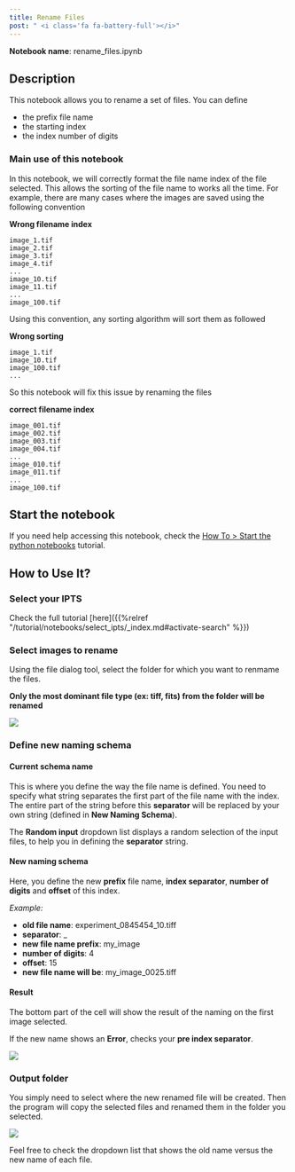 ```yaml
---
title: Rename Files
post: " <i class='fa fa-battery-full'></i>"
---
```


**Notebook name**: rename_files.ipynb

## Description

This notebook allows you to rename a set of files. You can define

 * the prefix file name
 * the starting index
 * the index number of digits

### Main use of this notebook

In this notebook, we will correctly format the file name index of the file selected. This allows the sorting of the file name to works all the time. For example, there are many cases where the images are saved using the following convention

**Wrong filename index**

```
image_1.tif
image_2.tif
image_3.tif
image_4.tif
...
image_10.tif
image_11.tif
...
image_100.tif
```

Using this convention, any sorting algorithm will sort them as followed

**Wrong sorting**
```
image_1.tif
image_10.tif
image_100.tif
...
```

So this notebook will fix this issue by renaming the files

**correct filename index**

```
image_001.tif
image_002.tif
image_003.tif
image_004.tif
...
image_010.tif
image_011.tif
...
image_100.tif
```

## Start the notebook

If you need help accessing this notebook, check the [How To > Start the python
notebooks](/en/tutorial/how_to_start_notebooks) tutorial.

## How to Use It?

### Select your IPTS

Check the full tutorial [here]({{%relref "/tutorial/notebooks/select_ipts/_index.md#activate-search" %}})</i>

### Select images to rename

Using the file dialog tool, select the folder for which you want to renmame the files.

**Only the  most dominant file type (ex: tiff, fits) from the folder will be renamed**

<img src='/tutorial/notebooks/rename_files/images/select_folder.gif' />

### Define new naming schema

#### Current schema name

This is where you define the way the file name is defined. You need to specify what string separates the first part
of the file name with the index. The entire part of the string before this **separator** will be replaced by your
own string (defined in **New Naming Schema**).

The **Random input** dropdown list displays a random selection of the input files, to help you in defining the
**separator** string.

#### New naming schema

Here, you define the new **prefix** file name, **index separator**, **number of digits** and **offset** of this index.

_Example:_

 * **old file name**:   experiment_0845454_10.tiff
 * **separator**: _
 * **new file name prefix**: my_image
 * **number of digits**: 4
 * **offset**: 15
 * **new file name will be**: my_image_0025.tiff

#### Result

The bottom part of the cell will show the result of the naming on the first image selected.

If the new name shows an **Error**, checks your **pre index separator**.

<img src='/tutorial/notebooks/rename_files/images/result_renaming.gif' />

### Output folder

You simply need to select where the new renamed file will be created. Then the program will copy the selected files
and renamed them in the folder you selected.

<img src='/tutorial/notebooks/rename_files/images/output.gif' />

Feel free to check the dropdown list that shows the old name versus the new name of each file.